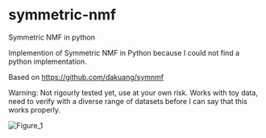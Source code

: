 # symmetric-nmf
Symmetric NMF in python

Implemention of Symmetric NMF in Python because I could not find a python implementation.

Based on https://github.com/dakuang/symnmf

Warning: Not rigourly tested yet, use at your own risk. Works with toy data, need to verify with a diverse range of datasets before I can say that this works properly.

![Figure_1](https://github.com/user-attachments/assets/1b1415cf-267c-41e6-8e5d-14f1ae0a5afb)
